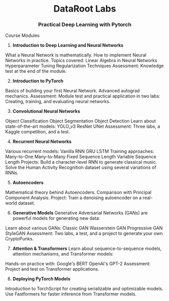 <div align="center"><h1>DataRoot Labs</h1></div>
<div align="center"><h3>Practical Deep Learning with Pytorch</h3></div>

Course Modules
1. **Introduction to Deep Learning and Neural Networks**

What a Neural Network is mathematically.
How to implement Neural Networks in practice.
Topics covered:
Linear Algebra in Neural Networks
Hyperparameter Tuning
Regularization Techniques
Assessment: Knowledge test at the end of the module.

2. **Introduction to PyTorch**

Basics of building your first Neural Network.
Advanced autograd mechanics.
Assessment: Module test and practical application in two labs:
Creating, training, and evaluating neural networks.

3. **Convolutional Neural Networks**

Object Classification
Object Segmentation
Object Detection
Learn about state-of-the-art models:
YOLO_v3
ResNet
UNet
Assessment: Three labs, a Kaggle competition, and a test.

4. **Recurrent Neural Networks**

Various recurrent models:
Vanilla RNN
GRU
LSTM
Training approaches:
Many-to-One
Many-to-Many
Fixed Sequence Length
Variable Sequence Length
Projects:
Build a character-level RNN to generate classical music.
Solve the Human Activity Recognition dataset using several variations of RNNs.

5. **Autoencoders**

Mathematical theory behind Autoencoders.
Comparison with Principal Component Analysis.
Project: Train a denoising autoencoder on a real-world dataset.

6. **Generative Models**
Generative Adversarial Networks (GANs) are powerful models for generating new data:

Learn about various GANs:
Classic GAN
Wasserstein GAN
Progressive GAN
StyleGAN
Assessment: Two labs, a test, and a project to generate your own CryptoPunks.

7. **Attention & Transformers**
Learn about sequence-to-sequence models, attention mechanisms, and Transformer models:

Hands-on practice with:
Google's BERT
OpenAI's GPT-2
Assessment: Project and test on Transformer applications.

8. **Deploying PyTorch Models**

Introduction to TorchScript for creating serializable and optimizable models.
Use Fastformers for faster inference from Transformer models.